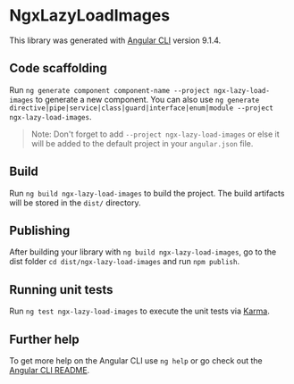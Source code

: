 # NgxLazyLoadImages

This library was generated with [Angular CLI](https://github.com/angular/angular-cli) version 9.1.4.

## Code scaffolding

Run `ng generate component component-name --project ngx-lazy-load-images` to generate a new component. You can also use `ng generate directive|pipe|service|class|guard|interface|enum|module --project ngx-lazy-load-images`.
> Note: Don't forget to add `--project ngx-lazy-load-images` or else it will be added to the default project in your `angular.json` file. 

## Build

Run `ng build ngx-lazy-load-images` to build the project. The build artifacts will be stored in the `dist/` directory.

## Publishing

After building your library with `ng build ngx-lazy-load-images`, go to the dist folder `cd dist/ngx-lazy-load-images` and run `npm publish`.

## Running unit tests

Run `ng test ngx-lazy-load-images` to execute the unit tests via [Karma](https://karma-runner.github.io).

## Further help

To get more help on the Angular CLI use `ng help` or go check out the [Angular CLI README](https://github.com/angular/angular-cli/blob/master/README.md).
